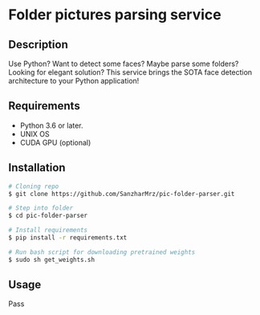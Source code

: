# Folder pictures parsing service

## Description
Use Python? Want to detect some faces? Maybe parse some folders? Looking for elegant solution? This service brings the SOTA face detection architecture to your Python application!

## Requirements

- Python 3.6 or later.
- UNIX OS
- CUDA GPU (optional)

## Installation
```bash
# Cloning repo
$ git clone https://github.com/SanzharMrz/pic-folder-parser.git

# Step into folder
$ cd pic-folder-parser

# Install requirements
$ pip install -r requirements.txt

# Run bash script for downloading pretrained weights
$ sudo sh get_weights.sh
```
## Usage
Pass

